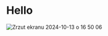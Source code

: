 # Hello




![Zrzut ekranu 2024-10-13 o 16 50 06](https://github.com/user-attachments/assets/a1ba9238-1094-4015-89d1-b92abd1b8b36)
